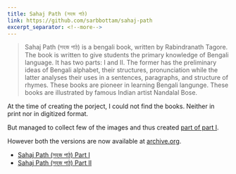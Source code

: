 ```yaml
---
title: Sahaj Path (সহজ পাঠ)
link: https://github.com/sarbbottam/sahaj-path
excerpt_separator: <!--more-->
---
```


>Sahaj Path (সহজ পাঠ) is a bengali book, written by Rabindranath Tagore.
>The book is written to give students the primary knowledge of Bengali language.
>It has two parts: I and II.
>The former has the preliminary ideas of Bengali alphabet, their structures, pronunciation while the latter analyses their uses in a sentences, paragraphs, and structure of rhymes.
>These books are pioneer in learning Bengali langunge.
>These books are illustrated by famous Indian artist Nandalal Bose.

At the time of creating the porject, I could not find the books.
Neither in print nor in digitized format.

But managed to collect few of the images and thus created [part of part I](https://github.com/sarbbottam/sahaj-path/blob/master/%E0%A6%B8%E0%A6%B9%E0%A6%9C%20%E0%A6%AA%E0%A6%BE%E0%A6%A0%20-%20%E0%A7%A7.pdf).

However both the versions are now available at [archive.org](https://archive.org/).

- [Sahaj Path (সহজ পাঠ) Part I](https://archive.org/details/SahajPath-Part1-Bangla)
- [Sahaj Path (সহজ পাঠ) Part II](https://archive.org/details/SahajPath-Part2-Bangla)
